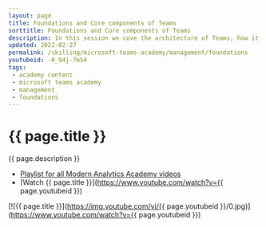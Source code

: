 ```yaml
---
layout: page
title: Foundations and Core components of Teams
sorttitle: Foundations and Core components of Teams
description: In this session we cove the architecture of Teams, how it leverages Azure AD, what are Office 365 groups and how they are integral to Teams, and how Teams leverages and integrates with SharePoint online, OneDrive for Business, and Exchange Online. 
updated: 2022-02-27
permalink: /skilling/microsoft-teams-academy/management/foundations
youtubeid: -0_94j-7mS4
tags: 
 - academy content
 - microsoft teams academy
 - management
 - foundations
---
```


# {{ page.title }}

{{ page.description }}

* [Playlist for all Modern Analytics Academy videos](https://www.youtube.com/playlist?list=PL8_VXqhvJI9DtxeuFmmQ0V6Z_zL0MXnnI)
* [Watch {{ page.title }}](https://www.youtube.com/watch?v={{ page.youtubeid }})

[![{{ page.title }}](https://img.youtube.com/vi/{{ page.youtubeid }}/0.jpg)](https://www.youtube.com/watch?v={{ page.youtubeid }})